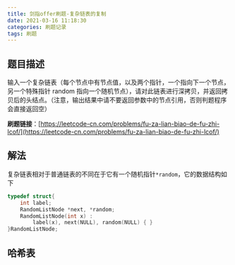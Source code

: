 ```yaml
---
title: 剑指offer刷题-复杂链表的复制
date: 2021-03-16 11:18:30
categories: 刷题记录
tags: 刷题
---
```


## 题目描述

输入一个复杂链表（每个节点中有节点值，以及两个指针，一个指向下一个节点，另一个特殊指针 random 指向一个随机节点），请对此链表进行深拷贝，并返回拷贝后的头结点。（注意，输出结果中请不要返回参数中的节点引用，否则判题程序会直接返回空）

**刷题链接**：[https://leetcode-cn.com/problems/fu-za-lian-biao-de-fu-zhi-lcof/](https://leetcode-cn.com/problems/fu-za-lian-biao-de-fu-zhi-lcof/)

<!--more-->

## 解法

复杂链表相对于普通链表的不同在于它有一个随机指针`*random`，它的数据结构如下

```C++
typedef struct{
    int label;
    RandomListNode *next, *random;
    RandomListNode(int x) :
        label(x), next(NULL), random(NULL) { }
}RandomListNode;
```

## 哈希表

